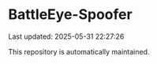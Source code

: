 # BattleEye-Spoofer

Last updated: 2025-05-31 22:27:26

This repository is automatically maintained.
